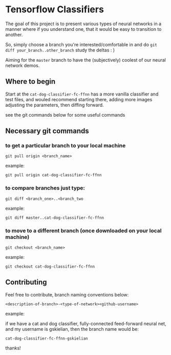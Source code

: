 # Tensorflow Classifiers

The goal of this project is to present various types of neural networks in a manner where if you understand one, that it would be easy to transition to another.

So, simply choose a branch you're interested/comfortable in and do `git diff your_branch..other_branch` study the deltas : )

Aiming for the `master` branch to have the (subjectively) coolest of our neural network demos.

## Where to begin
Start at the `cat-dog-classifier-fc-ffnn` has a more vanilla classifier and test files, and wouled recommend starting there, adding more images adjusting the parameters, then diffing forward.

see the git commands below for some useful commands

## Necessary git commands


### to get a particular branch to your local machine

`git pull origin <branch_name>`

example:

`git pull origin cat-dog-classifier-fc-ffnn`

### to compare branches just type:

`git diff <branch_one>..<branch_two`

example:

`git diff master..cat-dog-classifier-fc-ffnn`

### to move to a different branch (once downloaded on your local machine)

`git checkout <branch_name>`

example:

`git checkout cat-dog-classifier-fc-ffnn`


## Contributing

Feel free to contribute, branch naming conventions below:

`<description-of-branch>-<type-of-network><github-username>`

example:

if we have a cat and dog classifier, fully-connected feed-forward neural net, and my username is gskielian, then the branch name would be:

`cat-dog-classifier-fc-ffnn-gskielian`

thanks!
